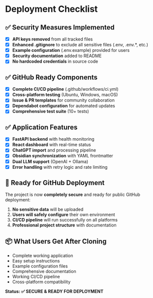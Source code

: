 # Deployment Checklist

## ✅ Security Measures Implemented

- [x] **API keys removed** from all tracked files
- [x] **Enhanced .gitignore** to exclude all sensitive files (.env, .env.*, etc.)
- [x] **Example configuration** (.env.example) provided for users
- [x] **Security documentation** added to README
- [x] **No hardcoded credentials** in source code

## ✅ GitHub Ready Components

- [x] **Complete CI/CD pipeline** (.github/workflows/ci.yml)
- [x] **Cross-platform testing** (Ubuntu, Windows, macOS)
- [x] **Issue & PR templates** for community collaboration
- [x] **Dependabot configuration** for automated updates
- [x] **Comprehensive test suite** (10+ tests)

## ✅ Application Features

- [x] **FastAPI backend** with health monitoring
- [x] **React dashboard** with real-time status
- [x] **ChatGPT import** and processing pipeline
- [x] **Obsidian synchronization** with YAML frontmatter
- [x] **Dual LLM support** (OpenAI + Ollama)
- [x] **Error handling** with retry logic and rate limiting

## 🚀 Ready for GitHub Deployment

The project is now **completely secure** and ready for public GitHub deployment:

1. **No sensitive data** will be uploaded
2. **Users will safely configure** their own environment
3. **CI/CD pipeline** will run successfully on all platforms
4. **Professional project structure** with documentation

## 📦 What Users Get After Cloning

- Complete working application
- Easy setup instructions
- Example configuration files
- Comprehensive documentation
- Working CI/CD pipeline
- Cross-platform compatibility

**Status: ✅ SECURE & READY FOR DEPLOYMENT**